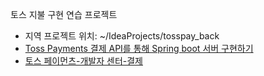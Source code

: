 토스 지불 구현 연습 프로젝트
- 지역 프로젝트 위치: ~/IdeaProjects/tosspay_back
- [Toss Payments 결제 API를 통해 Spring boot 서버 구현하기](https://jaehee1007.tistory.com/158#)
- [토스 페이먼츠-개발자 센터-결제](https://docs.tosspayments.com/reference#%EA%B2%B0%EC%A0%9C)
